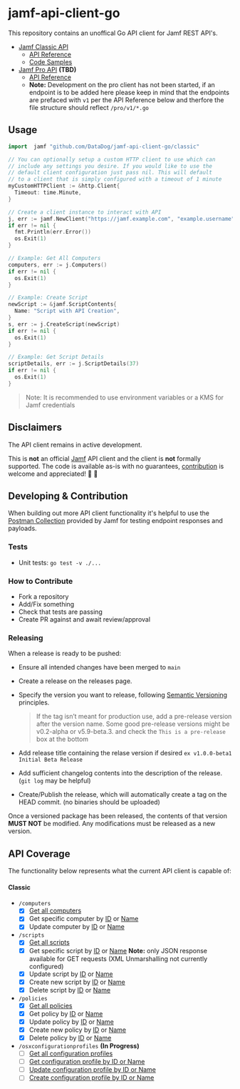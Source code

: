 # jamf-api-client-go

This repository contains an unoffical Go API client for Jamf REST API's.
  - [Jamf Classic API](https://www.jamf.com/developers/apis/classic/overview/)
    - [API Reference](https://www.jamf.com/developers/apis/classic/reference/)
    - [Code Samples](https://www.jamf.com/developers/apis/classic/code-samples/)
  - [Jamf Pro API](https://www.jamf.com/developers/apis/jamf-pro/overview/) **(TBD)**
    - [API Reference](https://www.jamf.com/developers/apis/jamf-pro/reference/)
    - **Note:** Development on the pro client has not been started, if an endpoint is to be added here please keep in mind that the endpoints are prefaced with `v1` per the API Reference below and therfore the file structure should reflect `/pro/v1/*.go`

## Usage

```go
import  jamf "github.com/DataDog/jamf-api-client-go/classic"

// You can optionally setup a custom HTTP client to use which can
// include any settings you desire. If you would like to use the 
// default client configuration just pass nil. This will default 
// to a client that is simply configured with a timeout of 1 minute
myCustomHTTPClient := &http.Client{
  Timeout: time.Minute,
}

// Create a client instance to interact with API
j, err := jamf.NewClient("https://jamf.example.com", "example.username", "super-secret-password", myCustomHTTPClient)
if err != nil {
  fmt.Println(err.Error())
  os.Exit(1)
}

// Example: Get All Computers
computers, err := j.Computers()
if err != nil {
  os.Exit(1)
}

// Example: Create Script
newScript := &jamf.ScriptContents{
  Name: "Script with API Creation",
}
s, err := j.CreateScript(newScript)
if err != nil {
  os.Exit(1)
}

// Example: Get Script Details
scriptDetails, err := j.ScriptDetails(37)
if err != nil {
  os.Exit(1)
}
```
> Note: It is recommended to use environment variables or a KMS for Jamf credentials

## Disclaimers

The API client remains in active development.

This is **not** an official [Jamf](https://github.com/jamf) API client and the client is **not** formally
supported. The code is available as-is with no guarantees, [contribution](#developing-and-contribution) is welcome and appreciated! 🚀 💜
## Developing & Contribution

When building out more API client functionality it's helpful to use the [Postman Collection](https://github.com/jamf/Classic-API-Postman-Collection) provided by Jamf for testing endpoint responses and payloads.
### Tests

* Unit tests: `go test -v ./...`
### How to Contribute

* Fork a repository
* Add/Fix something
* Check that tests are passing
* Create PR against and await review/approval

### Releasing

When a release is ready to be pushed:
- Ensure all intended changes have been merged to `main`
- Create a release on the releases page.
- Specify the version you want to release, following [Semantic Versioning](https://semver.org/spec) principles.
  
  > If the tag isn’t meant for production use, add a pre-release version after the version name. Some good pre-release versions might be v0.2-alpha or v5.9-beta.3. and check the `This is a pre-release` box at the bottom

- Add release title containing the relase version if desired `ex v1.0.0-beta1 Initial Beta Release`
- Add sufficient changelog contents into the description of the release. (`git log` may be helpful)
- Create/Publish the release, which will automatically create a tag on the HEAD commit. (no binaries should be uploaded)

Once a versioned package has been released, the contents of that version **MUST NOT** be modified. Any modifications must be released as a new version.

## API Coverage

The functionality below represents what the current API client is capable of:

#### Classic
  - `/computers`
    - [x] [Get all computers](https://www.jamf.com/developers/apis/classic/reference/#/computers/findComputers)
    - [x] Get specific computer by [ID](https://www.jamf.com/developers/apis/classic/reference/#/computers/findComputersById) or [Name](https://www.jamf.com/developers/apis/classic/reference/#/computers/findComputersByName)
    - [x] Update computer by [ID](https://www.jamf.com/developers/apis/classic/reference/#/computers/updateComputerById) or [Name](https://www.jamf.com/developers/apis/classic/reference/#/computers/updateComputerByName)

  - `/scripts`
    - [x] [Get all scripts](https://www.jamf.com/developers/apis/classic/reference/#/scripts/findScripts)
    - [x] Get specific script by [ID](https://www.jamf.com/developers/apis/classic/reference/#/scripts/findScriptsById) or [Name](https://www.jamf.com/developers/apis/classic/reference/#/scripts/findScriptsByName) **Note:** only JSON response available for GET requests (XML Unmarshalling not currently configured)
    - [x] Update script by [ID](https://www.jamf.com/developers/apis/classic/reference/#/scripts/updateScriptById) or [Name](https://www.jamf.com/developers/apis/classic/reference/#/scripts/updateScriptByName)
    - [x] Create new script by [ID](https://www.jamf.com/developers/apis/classic/reference/#/scripts/createScriptById) or [Name](https://www.jamf.com/developers/apis/classic/reference/#/scripts/createScriptByName)
    - [x] Delete script by [ID](https://www.jamf.com/developers/apis/classic/reference/#/scripts/deleteScriptById) or [Name](https://www.jamf.com/developers/apis/classic/reference/#/scripts/deleteScriptByName)

  - `/policies`
    - [x] [Get all policies](https://www.jamf.com/developers/apis/classic/reference/#/policies/findPolicies)
    - [x] Get policy by [ID](https://www.jamf.com/developers/apis/classic/reference/#/policies/findPoliciesById) or [Name](https://www.jamf.com/developers/apis/classic/reference/#/policies/findPoliciesByName)
    - [x] Update policy by [ID](https://www.jamf.com/developers/apis/classic/reference/#/policies/updatePolicyById) or [Name](https://www.jamf.com/developers/apis/classic/reference/#/policies/updatePolicyByName)
    - [x] Create new policy by [ID](https://www.jamf.com/developers/apis/classic/reference/#/policies/createPolicyById) or [Name](https://www.jamf.com/developers/apis/classic/reference/#/policies/updatePolicyByName)
    - [x] Delete policy by [ID](https://www.jamf.com/developers/apis/classic/reference/#/policies/deletePolicyById) or [Name](https://www.jamf.com/developers/apis/classic/reference/#/policies/deletePolicyByName)

  - `/osxconfigurationprofiles` **(In Progress)**
    - [ ] [Get all configuration profiles](https://www.jamf.com/developers/apis/classic/reference/#/osxconfigurationprofiles/findOsxConfigurationProfiles)
    - [ ] [Get configuration profile by ID or Name](https://www.jamf.com/developers/apis/classic/reference/#/osxconfigurationprofiles/findOsxConfigurationProfilesById)
    - [ ] [Update configuration profile by ID or Name](https://www.jamf.com/developers/apis/classic/reference/#/osxconfigurationprofiles/updateOsxConfigurationProfileById)
    - [ ] [Create configuration profile by ID or Name](https://www.jamf.com/developers/apis/classic/reference/#/osxconfigurationprofiles/createOsxConfigurationProfileById)
